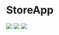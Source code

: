 # StoreApp

<p float="left">
  <img src="https://im.ezgif.com/tmp/ezgif-1-e5940df283.gif" />
  <img src="https://im.ezgif.com/tmp/ezgif-1-66432d17fc.gif" />
  <img src="https://im.ezgif.com/tmp/ezgif-1-adba5cf0aa.gif" /> 
</p>

